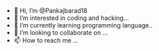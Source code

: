 - 👋 Hi, I’m @Pankajbarad18
- 👀 I’m interested in coding and hacking...
- 🌱 I’m currently learning programming language..
- 💞️ I’m looking to collaborate on ...
- 📫 How to reach me ...

<!---
Pankajbarad18/Pankajbarad18 is a ✨ special ✨ repository because its `README.md` (this file) appears on your GitHub profile.
You can click the Preview link to take a look at your changes.
--->
